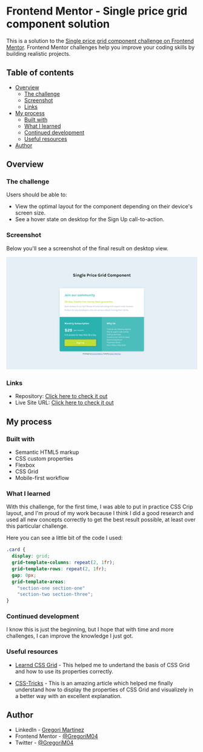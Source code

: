 # Frontend Mentor - Single price grid component solution

This is a solution to the [Single price grid component challenge on Frontend Mentor](https://www.frontendmentor.io/challenges/single-price-grid-component-5ce41129d0ff452fec5abbbc). Frontend Mentor challenges help you improve your coding skills by building realistic projects. 


## Table of contents

- [Overview](#overview)
  - [The challenge](#the-challenge)
  - [Screenshot](#screenshot)
  - [Links](#links)
- [My process](#my-process)
  - [Built with](#built-with)
  - [What I learned](#what-i-learned)
  - [Continued development](#continued-development)
  - [Useful resources](#useful-resources)
- [Author](#author)


## Overview

### The challenge

Users should be able to:

- View the optimal layout for the component depending on their device's screen size.
- See a hover state on desktop for the Sign Up call-to-action.

### Screenshot

Below you'll see a screenshot of the final result on desktop view.

![](./images/Screenshot.png)

### Links

- Repository: [Click here to check it out](https://github.com/GregoriM04/single-price-grid-component-master.git)
- Live Site URL: [Click here to check it out](https://)


## My process

### Built with

- Semantic HTML5 markup
- CSS custom properties
- Flexbox
- CSS Grid
- Mobile-first workflow

### What I learned

With this challenge, for the first time, I was able to put in practice CSS Crip layout, and I'm proud of my work because I think I did a good research and used all new concepts correctly to get the best result possible, at least over this particular challenge.

Here you can see a little bit of the code I used:

```css
.card {
  display: grid; 
  grid-template-columns: repeat(2, 1fr); 
  grid-template-rows: repeat(2, 1fr); 
  gap: 0px; 
  grid-template-areas: 
    "section-one section-one"
    "section-two section-three"; 
}
```

### Continued development

I know this is just the beginning, but I hope that with time and more challenges, I can improve the knowledge I just got. 

### Useful resources

- [Learnd CSS Grid](https://learncssgrid.com/) - This helped me to undertand the basis of CSS Grid and how to use its properties correctly.

- [CSS-Tricks](https://css-tricks.com/snippets/css/complete-guide-grid/) - This is an amazing article which helped me finally understand how to display the properties of CSS Grid and visualizely in a better way with an excellent explanation.


## Author

- LinkedIn - [Gregori Martinez](https://www.linkedin.com/in/gregorim04/)
- Frontend Mentor - [@GregoriM04](https://www.frontendmentor.io/profile/GregoriM04)
- Twitter - [@GregoriM04](https://twitter.com/GregoriM04)
